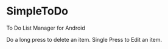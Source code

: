 # SimpleToDo
To Do List Manager for Android

Do a long press to delete an item.
Single Press to Edit an item.

